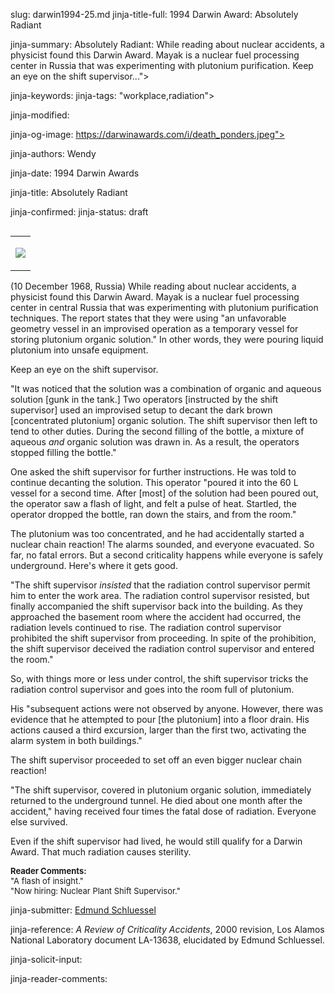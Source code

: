 slug: darwin1994-25.md
jinja-title-full: 1994 Darwin Award: Absolutely Radiant

jinja-summary: Absolutely Radiant: While reading about nuclear accidents, a physicist found this Darwin Award. Mayak is a nuclear fuel processing center in Russia that was experimenting with plutonium purification.	 Keep an eye on the shift supervisor...">

jinja-keywords:
jinja-tags: "workplace,radiation">

jinja-modified:

jinja-og-image: https://darwinawards.com/i/death_ponders.jpeg">

jinja-authors: Wendy

jinja-date: 1994 Darwin Awards


jinja-title: Absolutely Radiant


jinja-confirmed:
jinja-status: draft
<TABLE border=0 align=right><TR><TD align=center>

<A href="/cgi/search.pl?keywords=category%3Dworkplace&swishindex=stories.data&show_description=yes&maxdisplay=10&maxresults=50"><IMG src="/i/icon/work.jpg" border=0></A>

</TD></TR></TABLE>

(10 December 1968, Russia) While reading about nuclear accidents, a
physicist found this Darwin Award. Mayak is a nuclear fuel processing
center in central Russia that was experimenting with plutonium purification
techniques. The report states that they were using "an unfavorable
geometry vessel in an improvised operation as a temporary vessel for
storing plutonium organic solution." In other words, they were pouring
liquid plutonium into unsafe equipment.

Keep an eye on the shift supervisor.

"It was noticed that the solution was a combination of organic and aqueous
solution [gunk in the tank.] Two operators [instructed by the shift
supervisor] used an improvised setup to decant the dark brown [concentrated
plutonium] organic solution. The shift supervisor then left to tend to
other duties. During the second filling of the bottle, a mixture of
aqueous <I>and</I> organic solution was drawn in. As a result, the
operators stopped filling the bottle."

One asked the shift supervisor for further instructions. He was told to
continue decanting the solution. This operator "poured it into the 60 L
vessel for a second time. After [most] of the solution had been poured
out, the operator saw a flash of light, and felt a pulse of heat.
Startled, the operator dropped the bottle, ran down the stairs, and from
the room."

The plutonium was too concentrated, and he had accidentally started a
nuclear chain reaction!	 The alarms sounded, and everyone evacuated. So
far, no fatal errors. But a second criticality happens while everyone is
safely underground. Here's where it gets good.

"The shift supervisor <I>insisted</I> that the radiation control supervisor
permit him to enter the work area. The radiation control supervisor
resisted, but finally accompanied the shift supervisor back into the
building. As they approached the basement room where the accident had
occurred, the radiation levels continued to rise. The radiation control
supervisor prohibited the shift supervisor from proceeding. In spite of
the prohibition, the shift supervisor deceived the radiation control
supervisor and entered the room."

So, with things more or less under control, the shift supervisor tricks the
radiation control supervisor and goes into the room full of plutonium.

His "subsequent actions were not observed by anyone. However, there was
evidence that he attempted to pour [the plutonium] into a floor drain.	His
actions caused a third excursion, larger than the first two, activating the
alarm system in both buildings."

The shift supervisor proceeded to set off an even bigger nuclear chain reaction!

"The shift supervisor, covered in plutonium organic solution, immediately
returned to the underground tunnel. He died about one month after the
accident," having received four times the fatal dose of radiation.
Everyone else survived.

Even if the shift supervisor had lived, he would still qualify for a Darwin
Award.	That much radiation causes sterility.

<FONT size=-1><B>Reader Comments:</B><BR>
"A flash of insight."<BR>
"Now hiring: Nuclear Plant Shift Supervisor."
</FONT>
<P align=center>
<!--#include virtual="/inc/votebar_viewvoteonly" -->

jinja-submitter: <A HREF="mailto:REMOVE-">Edmund Schluessel </A>

jinja-reference: _A Review of Criticality Accidents_, 2000 revision, Los Alamos National Laboratory document LA-13638, elucidated by Edmund Schluessel.

jinja-solicit-input:

jinja-reader-comments:



<!--#include file=nav_1994.html -->


